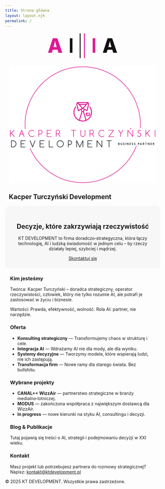 ```yaml
---
title: Strona główna
layout: layout.njk
permalink: /
---
```


<!-- Styl lokalny tylko dla TEJ strony: poprawia układ i odwzorowuje AI|IA 1:1 na desktopie,
     a także dodaje hamburger TYLKO na mobile, bez ruszania innych podstron. -->
<style>
  :root{ --page-max: 1200px; --gutter: 32px; --pink:#DF1995; --ink:#111; }
  /* Ustal szerokość sekcji na stronie */
  .hero-logos, .hero, section{ max-width: var(--page-max); margin-left:auto; margin-right:auto; }

  /* ====== AI|IA — budujemy z liter i dwóch pionowych kresek, jak na zrzucie ====== */
  .ai-logo{ display:inline-grid; grid-auto-flow:column; align-items:center; gap: clamp(14px, 1.8vw, 26px); }
  .ai-logo .ch{ line-height:1; letter-spacing:.02em; }
  .ai-logo .ch.a{ font-weight:800; }
  .ai-logo .ch.i{ font-weight:600; }
  .ai-logo .bar{ width:3px; display:block; }
  .ai-logo .bar.ink{ background: var(--ink); }
  .ai-logo .bar.pink{ background: var(--pink); margin-left:-6px; }
  .ai-logo .pink{ color: var(--pink); }
  .ai-logo .ink{ color: var(--ink); }

  /* DESKTOP (jak na screenie) */
  @media (min-width: 1024px){
    .hero-logos{ display:grid; grid-template-columns: 1fr 1.25fr; align-items:center; gap: 40px; margin-top: 24px; padding: 0 var(--gutter); }
    .ai-logo .ch{ font-size: clamp(72px, 9vw, 140px); }
    .ai-logo .bar{ height: clamp(90px, 11vw, 160px); }

    .kt-logo{ display:flex; justify-content:center; align-items:center; }
    .kt-logo img{ width:100%; max-width: 640px; height:auto; display:block; }

    .hero{ margin-top: 48px; padding: 32px; background:#f5f5f5; border-radius:16px; text-align:center; }
    .hero h2{ margin:0 0 12px; font-size:28px; }
    .hero p{ max-width:760px; margin:0 auto 16px; color:#555; line-height:1.55; }
    .cta-button{ border-radius:12px; padding:12px 22px; font-weight:600; }

    section{ padding-left: var(--gutter); padding-right: var(--gutter); }
    h3{ color: var(--pink); }
  }

  /* MOBILE (bezpiecznie, nic się nie rozjedzie) */
  @media (max-width: 1023px){
    .hero-logos{ display:flex; flex-direction:column; gap:24px; align-items:center; margin-top:16px; padding:0 16px; }
    .ai-logo .ch{ font-size: clamp(36px, 12vw, 64px); }
    .ai-logo .bar{ height: clamp(44px, 14vw, 80px); }
    .kt-logo img{ max-width: clamp(240px, 80vw, 480px); height:auto; }
    .hero{ padding:24px 16px; background:#f7f7f7; border-radius:16px 16px 0 0; text-align:center; }
    section{ padding:0 16px; }
  }

  /* ====== HAMBURGER tylko na mobile (≤768px) ====== */
  @media (min-width: 769px){
    /* Desktop: ukryj elementy hamburgera z tej strony */
    .hamburger, .mobile-drawer, .mobile-drawer-backdrop { display:none !important; }
  }
  @media (max-width: 768px){
    /* Ukryj poziome menu z layoutu */
    header .nav{ display:none !important; }
    /* Przycisk */
    .hamburger{
      position: fixed; left: max(16px, env(safe-area-inset-left)); top: max(16px, env(safe-area-inset-top));
      width:50px; height:50px; display:flex; align-items:center; justify-content:center; flex-direction:column;
      background:#DF1995; color:#fff; border-radius:8px; box-shadow:0 4px 20px rgba(223,25,149,.3); z-index:12090;
      -webkit-tap-highlight-color: transparent; touch-action: manipulation;
    }
    .hamburger span{ display:block; width:20px; height:2px; background:#fff; border-radius:2px; transition:all .3s ease; }
    .hamburger span + span{ margin-top:6px; }

    /* Drawer + backdrop */
    .mobile-drawer{
      position:fixed; top:0; left:0; height:100dvh; width:80vw; max-width:320px; background:#fff;
      transform:translateX(-100%); transition:transform .25s ease; z-index:12095; padding:20px; box-shadow:2px 0 20px rgba(0,0,0,.12);
      display:block; overflow-y:auto;
    }
    .mobile-drawer header{ display:flex; align-items:center; justify-content:space-between; margin-bottom:6px; }
    .mobile-drawer .close{ font-size:24px; background:none; border:0; padding:8px; cursor:pointer; }
    .mobile-drawer nav{ display:flex; flex-direction:column; gap:14px; }
    .mobile-drawer a{ text-decoration:none; color:#333; font-weight:500; padding:12px 8px; border-bottom:1px solid #eee; }

    .mobile-drawer-backdrop{
      position:fixed; inset:0; background:rgba(0,0,0,.3); backdrop-filter:blur(2px);
      opacity:0; pointer-events:none; transition:opacity .2s ease; z-index:12085; display:block;
    }

    /* Interakcje (checkbox steruje) */
    #menu-toggle:checked + .hamburger span:nth-child(1){ transform:rotate(45deg) translate(6px,6px); }
    #menu-toggle:checked + .hamburger span:nth-child(2){ opacity:0; }
    #menu-toggle:checked + .hamburger span:nth-child(3){ transform:rotate(-45deg) translate(6px,-6px); }
    #menu-toggle:checked ~ .mobile-drawer{ transform:translateX(0); }
    #menu-toggle:checked ~ .mobile-drawer-backdrop{ opacity:1; pointer-events:auto; }
  }
</style>

<!-- === HAMBURGER (MOBILE-ONLY) — ważna kolejność rodzeństwa! === -->
<input type="checkbox" id="menu-toggle" class="menu-toggle" style="position:absolute;left:-9999px;top:-9999px" />
<label for="menu-toggle" class="hamburger" aria-label="Otwórz menu" aria-controls="mobile-drawer" aria-expanded="false">
  <span></span><span></span><span></span>
</label>
<aside id="mobile-drawer" class="mobile-drawer" role="navigation" aria-label="Menu">
  <header>
    <h2>Menu</h2>
    <label for="menu-toggle" class="close" aria-label="Zamknij">×</label>
  </header>
  <nav>
    <a href="#about">O nas</a>
    <a href="#offer">Oferta</a>
    <a href="#projects">Projekty</a>
    <a href="#blog">Blog</a>
    <a href="#contact">Kontakt</a>
  </nav>
</aside>
<label for="menu-toggle" class="mobile-drawer-backdrop" aria-hidden="true"></label>

<!-- ====== Sekcja logotypów AI | IA + logotyp KT ====== -->
<section class="hero-logos">
  <div class="ai-logo" role="img" aria-label="AI | IA">
    <span class="ch a pink">A</span>
    <span class="ch i ink">I</span>
    <span class="bar ink" aria-hidden="true"></span>
    <span class="bar pink" aria-hidden="true"></span>
    <span class="ch i pink">I</span>
    <span class="ch a ink">A</span>
  </div>
  <div class="kt-logo">
    <img src="/base_logo_white_background.png" alt="Logo KT Development" />
    <h2>Kacper Turczyński Development</h2>
  </div>
</section>

<!-- ====== Hasło i CTA ====== -->
<section class="hero">
  <h2>Decyzje, które zakrzywiają rzeczywistość</h2>
  <p>KT DEVELOPMENT to firma doradczo‑strategyczna, która łączy technologię, AI i ludzką świadomość w jednym celu – by rzeczy działały lepiej, szybciej i mądrzej.</p>
  <a href="/pl/kontakt/" class="cta-button">Skontaktuj się</a>
</section>

<!-- ====== Kim jesteśmy ====== -->
<section id="about">
  <h3>Kim jesteśmy</h3>
  <p>Twórca: Kacper Turczyński – doradca strategiczny, operator rzeczywistości, człowiek, który nie tylko rozumie AI, ale potrafi je zastosować w życiu i biznesie.</p>
  <p>Wartości: Prawda, efektywność, wolność.  Rola AI: partner, nie narzędzie.</p>
</section>

<!-- ====== Oferta ====== -->
<section id="offer">
  <h3>Oferta</h3>
  <ul>
    <li><strong>Konsulting strategiczny</strong> — Transformujemy chaos w strukturę i cele.</li>
    <li><strong>Integracja AI</strong> — Wdrażamy AI nie dla mody, ale dla wyniku.</li>
    <li><strong>Systemy decyzyjne</strong> — Tworzymy modele, które wspierają ludzi, nie ich zastępują.</li>
    <li><strong>Transformacja firm</strong> — Nowe ramy dla starego świata.  Bez bullshitu.</li>
  </ul>
</section>

<!-- ====== Projekty ====== -->
<section id="projects">
  <h3>Wybrane projekty</h3>
  <ul>
    <li><strong>CANAL++ WizzAir</strong> — partnerstwo strategiczne w branży medialno‑lotniczej.</li>
    <li><strong>MODUS</strong> — zakończona współpraca z największym dostawcą dla WizzAir.</li>
    <li><strong>In progress</strong> — nowe kierunki na styku AI, consultingu i decyzji.</li>
  </ul>
</section>

<!-- ====== Blog ====== -->
<section id="blog">
  <h3>Blog &amp; Publikacje</h3>
  <p>Tutaj pojawią się treści o AI, strategii i podejmowaniu decyzji w XXI wieku.</p>
</section>

<!-- ====== Kontakt ====== -->
<section id="contact">
  <h3>Kontakt</h3>
  <p>Masz projekt lub potrzebujesz partnera do rozmowy strategicznej?  Napisz:
    <a href="mailto:kontakt@ktdevelopment.pl">kontakt@ktdevelopment.pl</a></p>
</section>

<footer>
  <p>© 2025 KT DEVELOPMENT. Wszystkie prawa zastrzeżone.</p>
</footer>
